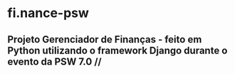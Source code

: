 # fi.nance-psw
 
## Projeto Gerenciador de Finanças - feito em Python utilizando o framework Django durante o evento da PSW 7.0 //
